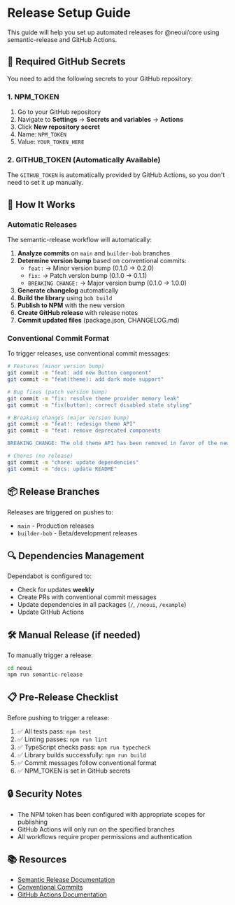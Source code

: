 # Release Setup Guide

This guide will help you set up automated releases for @neoui/core using semantic-release and GitHub Actions.

## 🔐 Required GitHub Secrets

You need to add the following secrets to your GitHub repository:

### 1. NPM_TOKEN

1. Go to your GitHub repository
2. Navigate to **Settings** → **Secrets and variables** → **Actions**
3. Click **New repository secret**
4. Name: `NPM_TOKEN`
5. Value: `YOUR_TOKEN_HERE`

### 2. GITHUB_TOKEN (Automatically Available)

The `GITHUB_TOKEN` is automatically provided by GitHub Actions, so you don't need to set it up manually.

## 🚀 How It Works

### Automatic Releases

The semantic-release workflow will automatically:

1. **Analyze commits** on `main` and `builder-bob` branches
2. **Determine version bump** based on conventional commits:
   - `feat:` → Minor version bump (0.1.0 → 0.2.0)
   - `fix:` → Patch version bump (0.1.0 → 0.1.1)
   - `BREAKING CHANGE:` → Major version bump (0.1.0 → 1.0.0)
3. **Generate changelog** automatically
4. **Build the library** using `bob build`
5. **Publish to NPM** with the new version
6. **Create GitHub release** with release notes
7. **Commit updated files** (package.json, CHANGELOG.md)

### Conventional Commit Format

To trigger releases, use conventional commit messages:

```bash
# Features (minor version bump)
git commit -m "feat: add new Button component"
git commit -m "feat(theme): add dark mode support"

# Bug fixes (patch version bump)
git commit -m "fix: resolve theme provider memory leak"
git commit -m "fix(button): correct disabled state styling"

# Breaking changes (major version bump)
git commit -m "feat!: redesign theme API"
git commit -m "feat: remove deprecated components

BREAKING CHANGE: The old theme API has been removed in favor of the new design system."

# Chores (no release)
git commit -m "chore: update dependencies"
git commit -m "docs: update README"
```

## 📦 Release Branches

Releases are triggered on pushes to:

- `main` - Production releases
- `builder-bob` - Beta/development releases

## 🔍 Dependencies Management

Dependabot is configured to:

- Check for updates **weekly**
- Create PRs with conventional commit messages
- Update dependencies in all packages (`/`, `/neoui`, `/example`)
- Update GitHub Actions

## 🛠 Manual Release (if needed)

To manually trigger a release:

```bash
cd neoui
npm run semantic-release
```

## 📋 Pre-Release Checklist

Before pushing to trigger a release:

1. ✅ All tests pass: `npm test`
2. ✅ Linting passes: `npm run lint`
3. ✅ TypeScript checks pass: `npm run typecheck`
4. ✅ Library builds successfully: `npm run build`
5. ✅ Commit messages follow conventional format
6. ✅ NPM_TOKEN is set in GitHub secrets

## 🔒 Security Notes

- The NPM token has been configured with appropriate scopes for publishing
- GitHub Actions will only run on the specified branches
- All workflows require proper permissions and authentication

## 📚 Resources

- [Semantic Release Documentation](https://semantic-release.gitbook.io/)
- [Conventional Commits](https://www.conventionalcommits.org/)
- [GitHub Actions Documentation](https://docs.github.com/en/actions)
